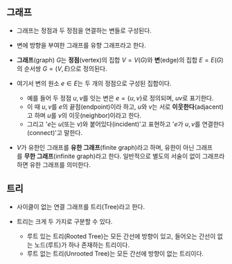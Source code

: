 ## 그래프

- 그래프는 정점과 두 정점을 연결하는 변들로 구성된다.
- 변에 방향을 부여한 그래프를 유향 그래프라고 한다.

- **그래프**(graph) $G$는 **정점**(vertex)의 집합 $V=V(G)$와 **변**(edge)의 집합 $E=E(G)$의 순서쌍 $G=(V,E)$으로 정의된다.
- 여기서 변의 원소 $e∈E$는 두 개의 정점으로 구성된 집합이다.
	- 예를 들어 두 정점 $u,v$를 잇는 변은 $e=\{u,v\}$로 정의되며, $uv$로 표기한다.
	- 이 때 $u,v$를 $e$의 끝점(endpoint)이라 하고, $u$와 $v$는 서로 **이웃한다**(adjacent)고 하며 $u$를 $v$의 이웃(neighbor)이라고 한다.
	- 그리고 '$e$는 $u$(또는 $v$)와 붙어있다(incident)'고 표현하고 '$e$가 $u,v$를 연결한다(connect)'고 말한다.  
- $V$가 유한인 그래프를 **유한 그래프**(finite graph)라고 하며, 유한이 아닌 그래프를 **무한 그래프**(infinite graph)라고 한다. 일반적으로 별도의 서술이 없이 그래프라 하면 유한 그래프를 의미한다.  

## 트리

- 사이클이 없는 연결 그래프를 트리(Tree)라고 한다.

- 트리는 크게 두 가지로 구분할 수 있다.
	- 루트 있는 트리(Rooted Tree)는 모든 간선에 방향이 있고, 들어오는 간선이 없는 노드(루트)가 하나 존재하는 트리이다.
	- 루트 없는 트리(Unrooted Tree)는 모든 간선에 방향이 없는 트리이다.
